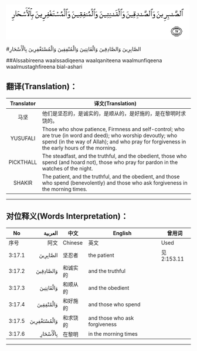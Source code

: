 ![003:017](images/003_017.gif)

#الصَّابِرِينَ وَالصَّادِقِينَ وَالْقَانِتِينَ وَالْمُنْفِقِينَ وَالْمُسْتَغْفِرِينَ بِالْأَسْحَارِ 

##Alssabireena waalssadiqeena waalqaniteena waalmunfiqeena waalmustaghfireena bial-ashari 

## 翻译(Translation)：

| Translator | 译文(Translation)                                            |
| :--------: | ------------------------------------------------------------ |
|    马坚    | 他们是坚忍的，是诚实的，是顺从的，是好施的，是在黎明时求饶的。 |
|  YUSUFALI  | Those who show patience, Firmness and self-control; who are true (in word and deed); who worship devoutly; who spend (in the way of Allah); and who pray for forgiveness in the early hours of the morning. |
| PICKTHALL  | The steadfast, and the truthful, and the obedient, those who spend (and hoard not), those who pray for pardon in the watches of the night. |
|   SHAKIR   | The patient, and the truthful, and the obedient, and those who spend (benevolently) and those who ask forgiveness in the morning times. |

---

## 对位释义(Words Interpretation)：

| No   | العربية | 中文    | English | 曾用词 |
| ---- | ------: | ------- | ------- | ------ |
| 序号 |    阿文 | Chinese | 英文    | Used   |
| 3:17.1 | الصَّابِرِينَ    | 坚忍者   | the patient                   | 见2:153.11 |
| 3:17.2 | وَالصَّادِقِينَ   | 和诚实的 | and the truthful              |            |
| 3:17.3 | وَالْقَانِتِينَ   | 和顺从的 | and the obedient              |            |
| 3:17.4 | وَالْمُنْفِقِينَ   | 和好施的 | and those who spend           |            |
| 3:17.5 | وَالْمُسْتَغْفِرِينَ | 和求饶的 | and those who ask forgiveness |            |
| 3:17.6 | بِالْأَسْحَارِ    | 在黎明   | in the morning times          |            |

---
